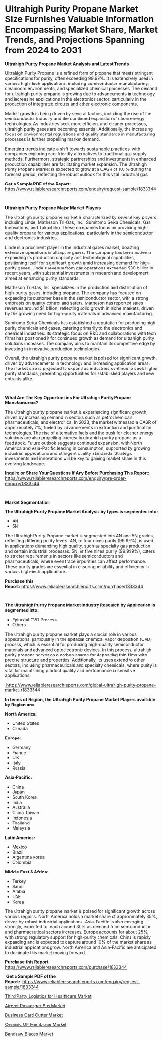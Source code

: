 <p><h1>Ultrahigh Purity Propane Market Size Furnishes Valuable Information Encompassing Market Share, Market Trends, and Projections Spanning from 2024 to 2031</h1></p><p><strong>Ultrahigh Purity Propane Market Analysis and Latest Trends</strong></p>
<p><p>Ultrahigh Purity Propane is a refined form of propane that meets stringent specifications for purity, often exceeding 99.99%. It is extensively used in various high-tech applications, including semiconductor manufacturing, cleanroom environments, and specialized chemical processes. The demand for ultrahigh purity propane is growing due to advancements in technology and increasing applications in the electronics sector, particularly in the production of integrated circuits and other electronic components.</p><p>Market growth is being driven by several factors, including the rise of the semiconductor industry and the continued expansion of clean energy technologies. As industries seek more efficient and cleaner processes, ultrahigh purity gases are becoming essential. Additionally, the increasing focus on environmental regulations and quality standards in manufacturing processes is further propelling market demand.</p><p>Emerging trends indicate a shift towards sustainable practices, with companies exploring eco-friendly alternatives to traditional gas supply methods. Furthermore, strategic partnerships and investments in enhanced production capabilities are facilitating market expansion. The Ultrahigh Purity Propane Market is expected to grow at a CAGR of 10.1% during the forecast period, reflecting the robust outlook for this vital industrial gas.</p></p>
<p><strong>Get a Sample PDF of the Report:&nbsp;</strong> <a href="https://www.reliableresearchreports.com/enquiry/request-sample/1833344?utm_campaign=3&utm_medium=2&utm_source=Github&utm_content=ia&utm_term=17102024&utm_id=ultrahigh-purity-propane">https://www.reliableresearchreports.com/enquiry/request-sample/1833344</a></p>
<p>&nbsp;</p>
<p><strong>Ultrahigh Purity Propane Major Market Players</strong></p>
<p><p>The ultrahigh purity propane market is characterized by several key players, including Linde, Matheson Tri-Gas, Inc., Sumitomo Seika Chemicals, Gas Innovations, and Takachiho. These companies focus on providing high-quality propane for various applications, particularly in the semiconductor and electronics industries.</p><p>Linde is a prominent player in the industrial gases market, boasting extensive operations in ultrapure gases. The company has been active in expanding its production capacity and technological capabilities, positioning itself for significant growth amid increasing demand for high-purity gases. Linde's revenue from gas operations exceeded $30 billion in recent years, with substantial investments in research and development aimed at enhancing purity standards.</p><p>Matheson Tri-Gas, Inc. specializes in the production and distribution of high-purity gases, including propane. The company has focused on expanding its customer base in the semiconductor sector, with a strong emphasis on quality control and safety. Matheson has reported sales revenues around $1 billion, reflecting solid growth in niche markets, driven by the growing need for high-purity materials in advanced manufacturing.</p><p>Sumitomo Seika Chemicals has established a reputation for producing high-purity chemicals and gases, catering primarily to the electronics and chemical industries. Its strategic focus on R&D and collaborations with tech firms has positioned it for continued growth as demand for ultrahigh purity solutions increases. The company aims to maintain its competitive edge by investing in innovative production technologies.</p><p>Overall, the ultrahigh purity propane market is poised for significant growth, driven by advancements in technology and increasing application areas. The market size is projected to expand as industries continue to seek higher purity standards, presenting opportunities for established players and new entrants alike.</p></p>
<p>&nbsp;</p>
<p><strong>What Are The Key Opportunities For Ultrahigh Purity Propane Manufacturers?</strong></p>
<p><p>The ultrahigh purity propane market is experiencing significant growth, driven by increasing demand in sectors such as petrochemicals, pharmaceuticals, and electronics. In 2023, the market witnessed a CAGR of approximately 7%, fueled by advancements in extraction and purification technologies. The rise of alternative fuels and the push for cleaner energy solutions are also propelling interest in ultrahigh purity propane as a feedstock. Future outlook suggests continued expansion, with North America and Asia-Pacific leading in consumption, supported by growing industrial applications and stringent quality standards. Strategic investments and innovations will be key to gaining market share in this evolving landscape.</p></p>
<p><strong>Inquire or Share Your Questions If Any Before Purchasing This Report:</strong> <a href="https://www.reliableresearchreports.com/enquiry/pre-order-enquiry/1833344?utm_campaign=3&utm_medium=2&utm_source=Github&utm_content=ia&utm_term=17102024&utm_id=ultrahigh-purity-propane">https://www.reliableresearchreports.com/enquiry/pre-order-enquiry/1833344</a></p>
<p>&nbsp;</p>
<p><strong>Market Segmentation</strong></p>
<p><strong>The Ultrahigh Purity Propane Market Analysis by types is segmented into:</strong></p>
<p><ul><li>4N</li><li>5N</li></ul></p>
<p><p>The Ultrahigh Purity Propane market is segmented into 4N and 5N grades, reflecting differing purity levels. 4N, or four nines purity (99.99%), is used in applications demanding high quality, such as specialty gas production and certain industrial processes. 5N, or five nines purity (99.999%), caters to stricter requirements in sectors like semiconductors and pharmaceuticals, where even trace impurities can affect performance. These purity grades are essential in ensuring reliability and efficiency in various high-tech applications.</p></p>
<p><strong>Purchase this Report:&nbsp;</strong><a href="https://www.reliableresearchreports.com/purchase/1833344?utm_campaign=3&utm_medium=2&utm_source=Github&utm_content=ia&utm_term=17102024&utm_id=ultrahigh-purity-propane">https://www.reliableresearchreports.com/purchase/1833344</a></p>
<p>&nbsp;</p>
<p><strong>The Ultrahigh Purity Propane Market Industry Research by Application is segmented into:</strong></p>
<p><ul><li>Epitaxial CVD Process</li><li>Others</li></ul></p>
<p><p>The ultrahigh purity propane market plays a crucial role in various applications, particularly in the epitaxial chemical vapor deposition (CVD) process, which is essential for producing high-quality semiconductor materials and advanced optoelectronic devices. In this process, ultrahigh purity propane serves as a carbon source for depositing thin films with precise structure and properties. Additionally, its uses extend to other sectors, including pharmaceuticals and specialty chemicals, where purity is vital for maintaining product quality and performance in sensitive applications.</p></p>
<p><a href="https://www.reliableresearchreports.com/global-ultrahigh-purity-propane-market-r1833344?utm_campaign=3&utm_medium=2&utm_source=Github&utm_content=ia&utm_term=17102024&utm_id=ultrahigh-purity-propane">&nbsp;https://www.reliableresearchreports.com/global-ultrahigh-purity-propane-market-r1833344</a></p>
<p><strong>In terms of Region, the Ultrahigh Purity Propane Market Players available by Region are:</strong></p>
<p>
    <p> <strong> North America: </strong>
        <ul>
            <li>United States</li>
            <li>Canada</li>
        </ul>
        </p> 
    <p> <strong> Europe: </strong>
        <ul>
            <li>Germany</li>
            <li>France</li>
            <li>U.K.</li>
            <li>Italy</li>
            <li>Russia</li>
        </ul>
        </p> 
    <p> <strong> Asia-Pacific: </strong>
        <ul>
            <li>China</li>
            <li>Japan</li>
            <li>South Korea</li>
            <li>India</li>
            <li>Australia</li>
            <li>China Taiwan</li>
            <li>Indonesia</li>
            <li>Thailand</li>
            <li>Malaysia</li>
        </ul>
        </p> 
    <p> <strong> Latin America: </strong>
        <ul>
            <li>Mexico</li>
            <li>Brazil</li>
            <li>Argentina Korea</li>
            <li>Colombia</li>
        </ul>
        </p> 
    <p> <strong> Middle East & Africa: </strong>
        <ul>
            <li>Turkey</li>
            <li>Saudi</li>
            <li>Arabia</li>
            <li>UAE</li>
            <li>Korea</li>
        </ul>
    </p>
    </p>
<p><p>The ultrahigh purity propane market is poised for significant growth across various regions. North America holds a market share of approximately 35%, driven by robust industrial applications. Asia-Pacific is also emerging strongly, expected to reach around 30% as demand from semiconductor and pharmaceutical sectors increases. Europe accounts for about 25%, with strong regulatory support for high-purity chemicals. China is rapidly expanding and is expected to capture around 10% of the market share as industrial applications grow. North America and Asia-Pacific are anticipated to dominate this market moving forward.</p></p>
<p><strong>Purchase this Report: </strong><a href="https://www.reliableresearchreports.com/purchase/1833344?utm_campaign=3&utm_medium=2&utm_source=Github&utm_content=ia&utm_term=17102024&utm_id=ultrahigh-purity-propane">https://www.reliableresearchreports.com/purchase/1833344</a></p>
<p>&nbsp;<strong>Get a Sample PDF of the Report:&nbsp;&nbsp;</strong><a href="https://www.reliableresearchreports.com/enquiry/request-sample/1833344?utm_campaign=3&utm_medium=2&utm_source=Github&utm_content=ia&utm_term=17102024&utm_id=ultrahigh-purity-propane">https://www.reliableresearchreports.com/enquiry/request-sample/1833344</a></p>
<p><strong></strong></p>
<p><p><a href="https://github.com/ParvinKhatun77/Market-Research-Report-List-1/blob/main/third-party-logistics-for-healthcare-market.md?utm_campaign=3&utm_medium=2&utm_source=Github&utm_content=ia&utm_term=17102024&utm_id=ultrahigh-purity-propane">Third Party Logistics for Healthcare Market</a></p><p><a href="https://www.linkedin.com/pulse/airport-passenger-bus-market-research-report-exploring-size-rsg7e?utm_campaign=3&utm_medium=2&utm_source=Github&utm_content=ia&utm_term=17102024&utm_id=ultrahigh-purity-propane">Airport Passenger Bus Market</a></p><p><a href="https://issuu.com/reportprime-2/docs/business-card-cutter-market-size-20_0499776a590259?utm_campaign=3&utm_medium=2&utm_source=Github&utm_content=ia&utm_term=17102024&utm_id=ultrahigh-purity-propane">Business Card Cutter Market</a></p><p><a href="https://www.linkedin.com/pulse/exploring-ceramic-uf-membrane-market-dynamics-revenue-analysis-vynme?utm_campaign=3&utm_medium=2&utm_source=Github&utm_content=ia&utm_term=17102024&utm_id=ultrahigh-purity-propane">Ceramic UF Membrane Market</a></p><p><a href="https://issuu.com/reportprime-2/docs/bandsaw-blades-market-size-2030.ppt_d32a95e88daa15?utm_campaign=3&utm_medium=2&utm_source=Github&utm_content=ia&utm_term=17102024&utm_id=ultrahigh-purity-propane">Bandsaw Blades Market</a></p></p>